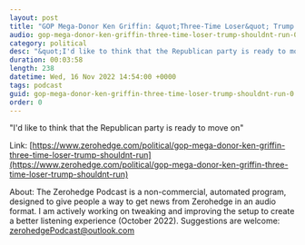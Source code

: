 ```yaml
---
layout: post
title: "GOP Mega-Donor Ken Griffin: &quot;Three-Time Loser&quot; Trump Shouldn't Run"
audio: gop-mega-donor-ken-griffin-three-time-loser-trump-shouldnt-run-0
category: political
desc: "&quot;I'd like to think that the Republican party is ready to move on&quot;"
duration: 00:03:58
length: 238
datetime: Wed, 16 Nov 2022 14:54:00 +0000
tags: podcast
guid: gop-mega-donor-ken-griffin-three-time-loser-trump-shouldnt-run-0
order: 0
---
```

&quot;I'd like to think that the Republican party is ready to move on&quot;

Link: [https://www.zerohedge.com/political/gop-mega-donor-ken-griffin-three-time-loser-trump-shouldnt-run](https://www.zerohedge.com/political/gop-mega-donor-ken-griffin-three-time-loser-trump-shouldnt-run)

About: The Zerohedge Podcast is a non-commercial, automated program, designed to give people a way to get news from Zerohedge in an audio format.  I am actively working on tweaking and improving the setup to create a better listening experience (October 2022).  Suggestions are welcome: [zerohedgePodcast@outlook.com](mailto:zerohedgePodcast@outlook.com)